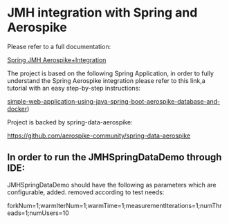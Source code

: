 # JMH integration with Spring and Aerospike

Please refer to a full documentation:

[Spring JMH Aerospike+Integration](https://aerospike.atlassian.net/wiki/spaces/~62d1c4dcafe495359d9e79a9/pages/2762997864/Spring+JMH+Aerospike+Integration)


The project is based on the following Spring Application, in order to fully understand the Spring Aerospike 
integration please refer to this link,a tutorial with an easy step-by-step instructions:

[simple-web-application-using-java-spring-boot-aerospike-database-and-docker](https://medium.com/aerospike-developer-blog/simple-web-application-using-java-spring-boot-aerospike-database-and-docker-ad13795e0089
))


Project is backed by spring-data-aerospike:

https://github.com/aerospike-community/spring-data-aerospike

## In order to run the JMHSpringDataDemo through IDE:
JMHSpringDataDemo should have the following as parameters which are configurable,
added. removed according to test needs:

forkNum=1;warmIterNum=1;warmTime=1;measurementIterations=1;numThreads=1;numUsers=10
